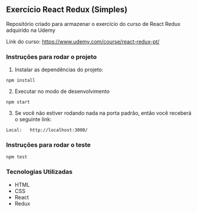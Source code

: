 ## Exercício React Redux (Simples)

Repositório criado para armazenar o exercício do curso de React Redux adquirido na Udemy

Link do curso: https://www.udemy.com/course/react-redux-pt/

### Instruções para rodar o projeto

1. Instalar as dependências do projeto:

```
npm install
```

2. Executar no modo de desenvolvimento

```
npm start
```

3. Se você não estiver rodando nada na porta padrão, então você receberá o seguinte link:

```
Local:   http://localhost:3000/
```

### Instruções para rodar o teste

```
npm test
```

### Tecnologias Utilizadas

- HTML
- CSS
- React
- Redux
